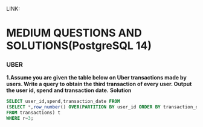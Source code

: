 LINK:

# MEDIUM QUESTIONS AND SOLUTIONS(PostgreSQL 14)

### UBER
**1.Assume you are given the table below on Uber transactions made by users. Write a query to obtain the third transaction of every user. Output the user id, spend and transaction date.**
**Solution**

```sql
SELECT user_id,spend,transaction_date FROM
(SELECT *,row_number() OVER(PARTITION BY user_id ORDER BY transaction_date) r
FROM transactions) t
WHERE r=3;
```

